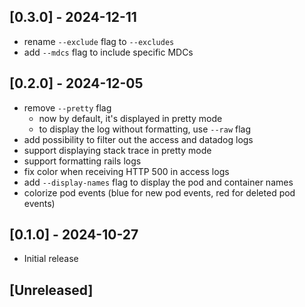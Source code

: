 ## [0.3.0] - 2024-12-11

- rename `--exclude` flag to `--excludes`
- add `--mdcs` flag to include specific MDCs

## [0.2.0] - 2024-12-05

- remove `--pretty` flag
  - now by default, it's displayed in pretty mode
  - to display the log without formatting, use `--raw` flag
- add possibility to filter out the access and datadog logs
- support displaying stack trace in pretty mode
- support formatting rails logs
- fix color when receiving HTTP 500 in access logs
- add `--display-names` flag to display the pod and container names
- colorize pod events (blue for new pod events, red for deleted pod events)

## [0.1.0] - 2024-10-27

- Initial release

## [Unreleased]
